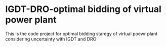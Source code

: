 # IGDT-DRO-optimal bidding of virtual power plant
 This is the code project for optimal bidding staregy of virtual poewr plant considering uncertainty with IGDT and DRO
